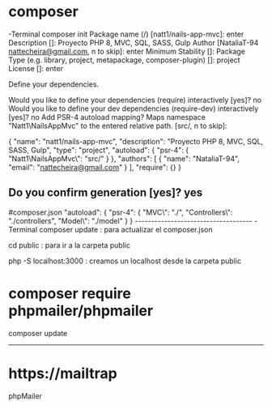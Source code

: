# composer
-Terminal
composer init
Package name (<vendor>/<name>) [natt1/nails-app-mvc]: enter
Description []: Proyecto PHP 8, MVC, SQL, SASS, Gulp
Author [NataliaT-94 <nattecheira@gmail.com>, n to skip]: enter 
Minimum Stability []: 
Package Type (e.g. library, project, metapackage, composer-plugin) []: project
License []: enter

Define your dependencies.

Would you like to define your dependencies (require) interactively [yes]? no
Would you like to define your dev dependencies (require-dev) interactively [yes]? no
Add PSR-4 autoload mapping? Maps namespace "Natt1\NailsAppMvc" to the entered relative path. [src/, n to skip]:

{
    "name": "natt1/nails-app-mvc",
    "description": "Proyecto PHP 8, MVC, SQL, SASS, Gulp",
    "type": "project",
    "autoload": {
        "psr-4": {
            "Natt1\\NailsAppMvc\\": "src/"
        }
    },
    "authors": [
        {
            "name": "NataliaT-94",
            "email": "nattecheira@gmail.com"
        }
    ],
    "require": {}
}

Do you confirm generation [yes]? yes
------------------------------------

#composer.json
    "autoload": {
        "psr-4": {
            "MVC\\": "./",
            "Controllers\\": "./controllers",
            "Model\\": "./model"
        }
    }
    ------------------------------------
-Terminal
composer update : para actualizar el composer.json

cd public : para ir a la carpeta public

 php -S localhost:3000 : creamos un localhost desde la carpeta public
 
# composer require phpmailer/phpmailer
composer update

------------------------------------------
# https://mailtrap

phpMailer